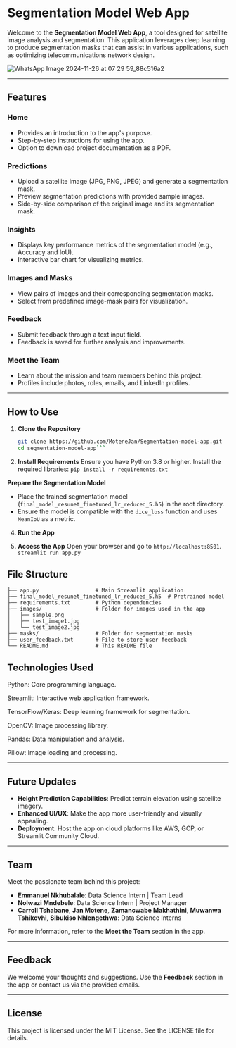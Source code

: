# Segmentation Model Web App

Welcome to the **Segmentation Model Web App**, a tool designed for satellite image analysis and segmentation. This application leverages deep learning to produce segmentation masks that can assist in various applications, such as optimizing telecommunications network design.


![WhatsApp Image 2024-11-26 at 07 29 59_88c516a2](https://github.com/user-attachments/assets/49c01994-eda3-4a76-b9b1-68bde4f3d398)


---

## Features

### **Home**
- Provides an introduction to the app's purpose.
- Step-by-step instructions for using the app.
- Option to download project documentation as a PDF.

### **Predictions**
- Upload a satellite image (JPG, PNG, JPEG) and generate a segmentation mask.
- Preview segmentation predictions with provided sample images.
- Side-by-side comparison of the original image and its segmentation mask.

### **Insights**
- Displays key performance metrics of the segmentation model (e.g., Accuracy and IoU).
- Interactive bar chart for visualizing metrics.

### **Images and Masks**
- View pairs of images and their corresponding segmentation masks.
- Select from predefined image-mask pairs for visualization.

### **Feedback**
- Submit feedback through a text input field.
- Feedback is saved for further analysis and improvements.

### **Meet the Team**
- Learn about the mission and team members behind this project.
- Profiles include photos, roles, emails, and LinkedIn profiles.

---

## How to Use

1. **Clone the Repository**
   ```bash
   git clone https://github.com/MoteneJan/Segmentation-model-app.git
   cd segmentation-model-app```
   
2.  **Install Requirements**
Ensure you have Python 3.8 or higher. Install the required libraries:
```pip install -r requirements.txt```


**Prepare the Segmentation Model**
- Place the trained segmentation model (`final_model_resunet_finetuned_lr_reduced_5.h5`) in the root directory.
- Ensure the model is compatible with the `dice_loss` function and uses `MeanIoU` as a metric.

4. **Run the App**

5. **Access the App**
Open your browser and go to `http://localhost:8501`.
```streamlit run app.py```

## File Structure

```segmentation-model-app/
├── app.py                  # Main Streamlit application
├── final_model_resunet_finetuned_lr_reduced_5.h5  # Pretrained model
├── requirements.txt        # Python dependencies
├── images/                 # Folder for images used in the app
│   ├── sample.png
│   ├── test_image1.jpg
│   └── test_image2.jpg
├── masks/                  # Folder for segmentation masks
├── user_feedback.txt       # File to store user feedback
└── README.md               # This README file
```

## Technologies Used

Python: Core programming language.

Streamlit: Interactive web application framework.

TensorFlow/Keras: Deep learning framework for segmentation.

OpenCV: Image processing library.

Pandas: Data manipulation and analysis.

Pillow: Image loading and processing.

---

## Future Updates

- **Height Prediction Capabilities**: Predict terrain elevation using satellite imagery.
- **Enhanced UI/UX**: Make the app more user-friendly and visually appealing.
- **Deployment**: Host the app on cloud platforms like AWS, GCP, or Streamlit Community Cloud.

---

## Team

Meet the passionate team behind this project:
- **Emmanuel Nkhubalale**: Data Science Intern | Team Lead  
- **Nolwazi Mndebele**: Data Science Intern | Project Manager  
- **Carroll Tshabane**, **Jan Motene**, **Zamancwabe Makhathini**, **Muwanwa Tshikovhi**, **Sibukiso Nhlengethwa**: Data Science Interns  

For more information, refer to the **Meet the Team** section in the app.

---

## Feedback

We welcome your thoughts and suggestions. Use the **Feedback** section in the app or contact us via the provided emails.

---

## License

This project is licensed under the MIT License. See the LICENSE file for details.
